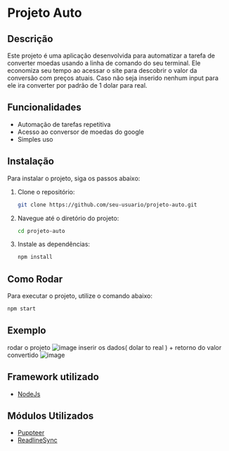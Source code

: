 # Projeto Auto

## Descrição

Este projeto é uma aplicação desenvolvida para automatizar a tarefa de converter moedas usando a linha de comando do seu terminal. Ele economiza seu tempo ao acessar o site para descobrir o valor da conversão com preços atuais.
Caso não seja inserido nenhum input para ele ira converter por padrão de  1 dolar para real. 

## Funcionalidades

- Automação de tarefas repetitiva
- Acesso ao conversor de moedas do google
- Simples uso

## Instalação

Para instalar o projeto, siga os passos abaixo:

1. Clone o repositório:
   ```bash
   git clone https://github.com/seu-usuario/projeto-auto.git
   ```
2. Navegue até o diretório do projeto:
   ```bash
   cd projeto-auto
   ```
3. Instale as dependências:
   ```bash
   npm install
   ```

## Como Rodar

Para executar o projeto, utilize o comando abaixo:

```bash
npm start
```
## Exemplo
rodar o projeto
![image](https://github.com/user-attachments/assets/f36c7a0b-a9a1-489b-a697-cdcc6db5628a)
inserir os dados( dolar to real ) + retorno do valor convertido
![image](https://github.com/user-attachments/assets/bdea9da8-5e95-4890-88a7-6a2c05000a19)




## Framework utilizado

- [NodeJs](https://nodejs.org/pt)

## Módulos Utilizados

- [Puppteer](https://pptr.dev/)
- [ReadlineSync](https://www.npmjs.com/package/readline-sync)
